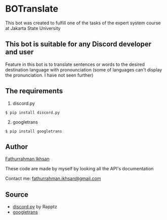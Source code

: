 # BOTranslate

This bot was created to fulfill one of the tasks of the expert system course at Jakarta State University

## This bot is suitable for any Discord developer and user

Feature in this bot is to translate sentences or words to the desired destination language with pronounciation (some of languages can't display the pronunciation. I have not seen further)

## The requirements

1. discord.py
```
$ pip install discord.py
```

2. googletrans
```
$ pip install googletrans
```
## Author

[Fathurrahman Ikhsan](https://github.com/fathurri)

These code are made by myself by looking all the API's documentation

Contact me: fathurrahman.ikhsan@gmail.com

## Source
* [discord.py](https://github.com/Rapptz/discord.py) by Rapptz
* [googletrans](https://py-googletrans.readthedocs.io/en/latest/)
